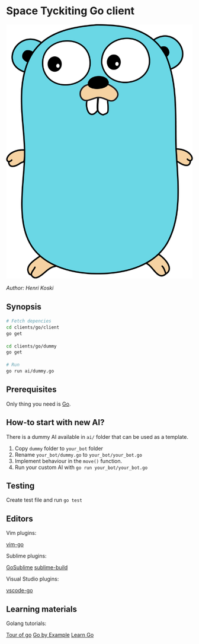 # Space Tyckiting Go client

![logo](logo.svg)

*Author: Henri Koski*

## Synopsis

```sh
# Fetch depencies
cd clients/go/client
go get

cd clients/go/dummy
go get

# Run
go run ai/dummy.go
```

## Prerequisites

Only thing you need is [Go](https://golang.org/doc/install).

## How-to start with new AI?

There is a dummy AI available in `ai/` folder that can be used as a template.
 1. Copy `dummy` folder to `your_bot` folder
 2. Rename `your_bot/dummy.go` to `your_bot/your_bot.go`
 3. Implement behaviour in the `move()` function.
 4. Run your custom AI with `go run your_bot/your_bot.go`


## Testing

Create test file and run `go test`

## Editors

Vim plugins:

[vim-go](https://github.com/fatih/vim-go)

Sublime plugins:

[GoSublime](https://github.com/DisposaBoy/GoSublime)
[sublime-build](https://github.com/golang/sublime-build)


Visual Studio plugins:

[vscode-go](https://github.com/Microsoft/vscode-go)

## Learning materials

Golang tutorials:

[Tour of go](https://tour.golang.org)
[Go by Example](https://gobyexample.com/)
[Learn Go](https://github.com/golang/go/wiki/Learn)
